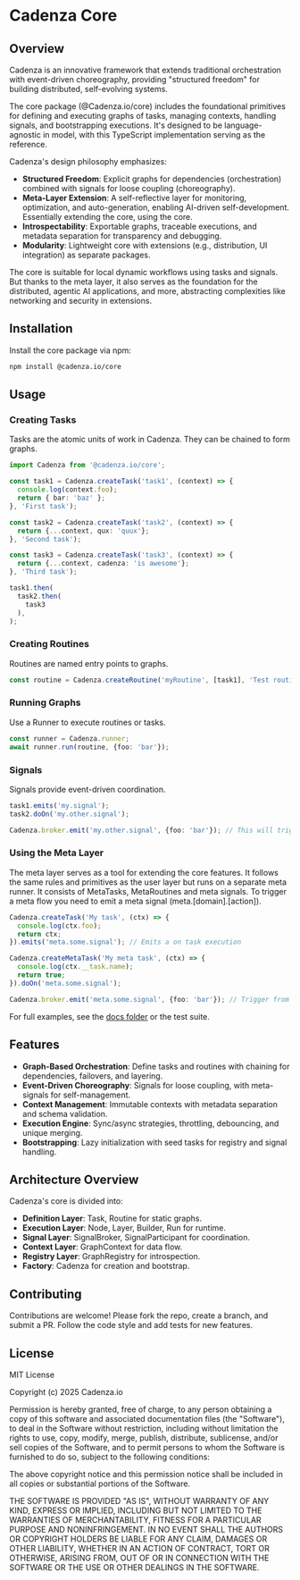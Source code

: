 # Cadenza Core

## Overview

Cadenza is an innovative framework that extends traditional orchestration with event-driven choreography, providing "structured freedom" for building distributed, self-evolving systems. 

The core package (@Cadenza.io/core) includes the foundational primitives for defining and executing graphs of tasks, managing contexts, handling signals, and bootstrapping executions. It's designed to be language-agnostic in model, with this TypeScript implementation serving as the reference.

Cadenza's design philosophy emphasizes:
- **Structured Freedom**: Explicit graphs for dependencies (orchestration) combined with signals for loose coupling (choreography).
- **Meta-Layer Extension**: A self-reflective layer for monitoring, optimization, and auto-generation, enabling AI-driven self-development. Essentially extending the core, using the core.
- **Introspectability**: Exportable graphs, traceable executions, and metadata separation for transparency and debugging.
- **Modularity**: Lightweight core with extensions (e.g., distribution, UI integration) as separate packages.

The core is suitable for local dynamic workflows using tasks and signals. But thanks to the meta layer, it also serves as the foundation for the distributed, agentic AI applications, and more, abstracting complexities like networking and security in extensions.

## Installation

Install the core package via npm:

```bash
npm install @cadenza.io/core
```

## Usage

### Creating Tasks
Tasks are the atomic units of work in Cadenza. They can be chained to form graphs.

```typescript
import Cadenza from '@cadenza.io/core';

const task1 = Cadenza.createTask('task1', (context) => {
  console.log(context.foo);
  return { bar: 'baz' };
}, 'First task');

const task2 = Cadenza.createTask('task2', (context) => {
  return {...context, qux: 'quux'};
}, 'Second task');

const task3 = Cadenza.createTask('task3', (context) => {
  return {...context, cadenza: 'is awesome'};
}, 'Third task');

task1.then(
  task2.then(
    task3
  ),
);

```

### Creating Routines
Routines are named entry points to graphs.

```typescript
const routine = Cadenza.createRoutine('myRoutine', [task1], 'Test routine');
```

### Running Graphs
Use a Runner to execute routines or tasks.

```typescript
const runner = Cadenza.runner;
await runner.run(routine, {foo: 'bar'});
```

### Signals
Signals provide event-driven coordination.

```typescript
task1.emits('my.signal');
task2.doOn('my.other.signal');

Cadenza.broker.emit('my.other.signal', {foo: 'bar'}); // This will trigger task2
```

### Using the Meta Layer

The meta layer serves as a tool for extending the core features. It follows the same rules and primitives as the user layer but runs on a separate meta runner. It consists of MetaTasks, MetaRoutines and meta signals. To trigger a meta flow you need to emit a meta signal (meta.[domain].[action]).

```typescript
Cadenza.createTask('My task', (ctx) => {
  console.log(ctx.foo);
  return ctx;
}).emits('meta.some.signal'); // Emits a on task execution

Cadenza.createMetaTask('My meta task', (ctx) => {
  console.log(ctx.__task.name);
  return true;
}).doOn('meta.some.signal');

Cadenza.broker.emit('meta.some.signal', {foo: 'bar'}); // Trigger from anywhere
```

For full examples, see the [docs folder](docs/examples.md) or the test suite.

## Features
- **Graph-Based Orchestration**: Define tasks and routines with chaining for dependencies, failovers, and layering.
- **Event-Driven Choreography**: Signals for loose coupling, with meta-signals for self-management.
- **Context Management**: Immutable contexts with metadata separation and schema validation.
- **Execution Engine**: Sync/async strategies, throttling, debouncing, and unique merging.
- **Bootstrapping**: Lazy initialization with seed tasks for registry and signal handling.

## Architecture Overview
Cadenza's core is divided into:
- **Definition Layer**: Task, Routine for static graphs.
- **Execution Layer**: Node, Layer, Builder, Run for runtime.
- **Signal Layer**: SignalBroker, SignalParticipant for coordination.
- **Context Layer**: GraphContext for data flow.
- **Registry Layer**: GraphRegistry for introspection.
- **Factory**: Cadenza for creation and bootstrap.

## Contributing
Contributions are welcome! Please fork the repo, create a branch, and submit a PR. Follow the code style and add tests for new features.

## License
MIT License

Copyright (c) 2025 Cadenza.io

Permission is hereby granted, free of charge, to any person obtaining a copy
of this software and associated documentation files (the "Software"), to deal
in the Software without restriction, including without limitation the rights
to use, copy, modify, merge, publish, distribute, sublicense, and/or sell
copies of the Software, and to permit persons to whom the Software is
furnished to do so, subject to the following conditions:

The above copyright notice and this permission notice shall be included in all
copies or substantial portions of the Software.

THE SOFTWARE IS PROVIDED "AS IS", WITHOUT WARRANTY OF ANY KIND, EXPRESS OR
IMPLIED, INCLUDING BUT NOT LIMITED TO THE WARRANTIES OF MERCHANTABILITY,
FITNESS FOR A PARTICULAR PURPOSE AND NONINFRINGEMENT. IN NO EVENT SHALL THE
AUTHORS OR COPYRIGHT HOLDERS BE LIABLE FOR ANY CLAIM, DAMAGES OR OTHER
LIABILITY, WHETHER IN AN ACTION OF CONTRACT, TORT OR OTHERWISE, ARISING FROM,
OUT OF OR IN CONNECTION WITH THE SOFTWARE OR THE USE OR OTHER DEALINGS IN THE
SOFTWARE.
